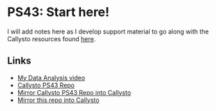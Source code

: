 # PS43: Start here!

I will add notes here as I develop support material to go along with the Callysto resources found [here](https://github.com/callysto/basketball-and-data-science).

## Links

- [My Data Analysis video](https://youtu.be/r8D1DU5hmUM)
- [Callysto PS43 Repo](https://github.com/callysto/basketball-and-data-science)
- [Mirror Callysto PS43 Repo into Callysto](https://hub.callysto.ca/jupyter/hub/user-redirect/git-pull?repo=https%3A%2F%2Fgithub.com%2Fcallysto%2Fbasketball-and-data-science&branch=main&subPath=content/01-introduction.ipynb&depth=1)
- [Mirror this repo into Callysto](https://hub.callysto.ca/jupyter/hub/user-redirect/git-pull?repo=https://github.com/pbeens/Data-Analysis)